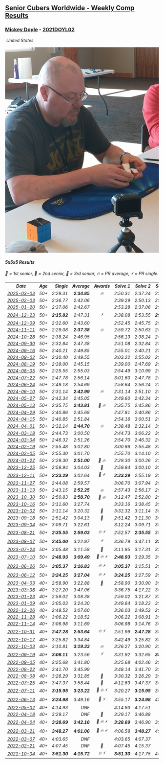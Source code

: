 <style>table {white-space: nowrap;}</style>
<link rel="stylesheet" type="text/css" href="/scw-comp/css/flags.css" />

## [Senior Cubers Worldwide - Weekly Comp Results](/scw-comp/results/)
### [Mickey Doyle](README.md) - [2021DOYL02](https://www.worldcubeassociation.org/persons/2021DOYL02?event=555)

<i class="flag flag-US" />&nbsp;United States

![Mickey Doyle](1644595509.jpg)

#### 5x5x5 Results

<span style="white-space: nowrap;">🥇 = 1st senior</span>, <span style="white-space: nowrap;">🥈 = 2nd senior</span>, <span style="white-space: nowrap;">🥉 = 3rd senior</span>, <span style="white-space: nowrap;">🔥 = PR average</span>, <span style="white-space: nowrap;">⚡ = PR single</span>.

| Date | Age | Single | Average | Awards | Solve 1 | Solve 2 | Solve 3 | Solve 4 | Solve 5 | Video |
| :--: | :--: | --: | --: | :--: | --: | --: | --: | --: | --: | :-- |
| [2025-03-03](../../results/2025-03-03/555.md) | 50+ | 2:29.31 | **2:34.85** | 🔥 | 2:50.31 | 2:37.24 | 2:29.31 | 2:35.05 | 2:32.26 | [Desktop](https://www.facebook.com/events/1658275441710851/permalink/1666923687512693) / [Mobile](https://m.facebook.com/events/1658275441710851?view=permalink&id=1666923687512693) |
| [2025-02-03](../../results/2025-02-03/555.md) | 50+ | 2:36.77 | 2:42.06 |  | 2:39.29 | 2:50.13 | 2:36.77 | DNS | DNS | [Desktop](https://www.facebook.com/events/1130545325035871/permalink/1138637350893335) / [Mobile](https://m.facebook.com/events/1130545325035871?view=permalink&id=1138637350893335) |
| [2025-01-20](../../results/2025-01-20/555.md) | 50+ | 2:37.06 | 2:42.67 |  | 2:53.28 | 2:37.06 | 2:37.68 | DNS | DNS | [Desktop](https://www.facebook.com/events/963859128590696/permalink/972699197706689) / [Mobile](https://m.facebook.com/events/963859128590696?view=permalink&id=972699197706689) |
| [2024-12-23](../../results/2024-12-23/555.md) | 50+ | **2:15.82** | 2:47.31 | ⚡ | 2:38.08 | 2:53.55 | **2:15.82** | 2:52.42 | 2:51.42 | [Desktop](https://www.facebook.com/events/611146718114819/permalink/620251747204316) / [Mobile](https://m.facebook.com/events/611146718114819?view=permalink&id=620251747204316) |
| [2024-12-09](../../results/2024-12-09/555.md) | 50+ | 2:32.60 | 2:43.60 |  | 2:52.45 | 2:45.75 | 2:32.60 | DNS | DNS | [Desktop](https://www.facebook.com/events/1632089064354736/permalink/1641518893411753) / [Mobile](https://m.facebook.com/events/1632089064354736?view=permalink&id=1641518893411753) |
| [2024-11-11](../../results/2024-11-11/555.md) | 50+ | 2:29.08 | **2:37.38** | 🔥 | 2:59.72 | 2:50.63 | 2:29.89 | 2:31.61 | 2:29.08 | [Desktop](https://www.facebook.com/events/456459500381444/permalink/465126839514710) / [Mobile](https://m.facebook.com/events/456459500381444?view=permalink&id=465126839514710) |
| [2024-10-28](../../results/2024-10-28/555.md) | 50+ | 2:38.24 | 2:46.95 |  | 2:56.13 | 2:38.24 | 2:46.48 | DNS | DNS | [Desktop](https://www.facebook.com/events/1343692439829519/permalink/1352472178951545) / [Mobile](https://m.facebook.com/events/1343692439829519?view=permalink&id=1352472178951545) |
| [2024-09-30](../../results/2024-09-30/555.md) | 50+ | 2:32.84 | 2:47.38 |  | 2:51.08 | 2:32.84 | 2:58.22 | DNS | DNS | [Desktop](https://www.facebook.com/events/1448319499191380/permalink/1455662161790447) / [Mobile](https://m.facebook.com/events/1448319499191380?view=permalink&id=1455662161790447) |
| [2024-09-16](../../results/2024-09-16/555.md) | 50+ | 2:40.21 | 2:49.85 |  | 2:55.01 | 2:40.21 | 2:54.33 | DNS | DNS | [Desktop](https://www.facebook.com/events/1169142974162460/permalink/1177353276674763) / [Mobile](https://m.facebook.com/events/1169142974162460?view=permalink&id=1177353276674763) |
| [2024-09-02](../../results/2024-09-02/555.md) | 50+ | 2:30.40 | 2:49.55 |  | 3:03.22 | 2:55.02 | 2:30.40 | DNS | DNS | [Desktop](https://www.facebook.com/events/496466003310019/permalink/506191649004121) / [Mobile](https://m.facebook.com/events/496466003310019?view=permalink&id=506191649004121) |
| [2024-08-19](../../results/2024-08-19/555.md) | 50+ | 2:39.00 | 2:45.15 |  | 2:39.00 | 2:47.69 | 2:48.76 | DNS | DNS | [Desktop](https://www.facebook.com/events/969856414942868/permalink/977477440847432) / [Mobile](https://m.facebook.com/events/969856414942868?view=permalink&id=977477440847432) |
| [2024-08-05](../../results/2024-08-05/555.md) | 50+ | 2:25.55 | 2:55.03 |  | 2:54.49 | 3:10.99 | 2:25.55 | 2:56.36 | 2:54.25 | [Desktop](https://www.facebook.com/events/843031524469348/permalink/848655170573650) / [Mobile](https://m.facebook.com/events/843031524469348?view=permalink&id=848655170573650) |
| [2024-07-22](../../results/2024-07-22/555.md) | 50+ | 2:47.78 | 2:56.14 |  | 3:01.60 | 2:47.78 | 2:59.04 | DNS | DNS | [Desktop](https://www.facebook.com/events/785148847162745/permalink/793706776306952) / [Mobile](https://m.facebook.com/events/785148847162745?view=permalink&id=793706776306952) |
| [2024-06-24](../../results/2024-06-24/555.md) | 50+ | 2:49.18 | 2:54.69 |  | 2:58.64 | 2:56.24 | 2:49.18 | DNS | DNS | [Desktop](https://www.facebook.com/events/500485402410682/permalink/508455828280306) / [Mobile](https://m.facebook.com/events/500485402410682?view=permalink&id=508455828280306) |
| [2024-06-10](../../results/2024-06-10/555.md) | 50+ | 2:31.14 | **2:42.99** | 🔥 | 2:31.14 | 2:51.10 | 2:46.73 | DNS | DNS | [Desktop](https://www.facebook.com/events/804039971828225/permalink/810933701138852) / [Mobile](https://m.facebook.com/events/804039971828225?view=permalink&id=810933701138852) |
| [2024-05-27](../../results/2024-05-27/555.md) | 50+ | 2:42.34 | 2:45.05 |  | 2:49.60 | 2:42.34 | 2:43.20 | DNS | DNS | [Desktop](https://www.facebook.com/events/476090921456450/permalink/483690460696496) / [Mobile](https://m.facebook.com/events/476090921456450?view=permalink&id=483690460696496) |
| [2024-05-13](../../results/2024-05-13/555.md) | 50+ | 2:35.75 | **2:43.81** | 🥉 🔥 | 2:35.75 | 2:45.86 | 2:49.81 | DNS | DNS | [Desktop](https://www.facebook.com/events/849366597233542/permalink/857752366394965) / [Mobile](https://m.facebook.com/events/849366597233542?view=permalink&id=857752366394965) |
| [2024-04-29](../../results/2024-04-29/555.md) | 50+ | 2:40.86 | 2:45.68 |  | 2:47.81 | 2:40.86 | 2:48.36 | DNS | DNS | [Desktop](https://www.facebook.com/events/457727373442774/permalink/466046569277521) / [Mobile](https://m.facebook.com/events/457727373442774?view=permalink&id=466046569277521) |
| [2024-04-15](../../results/2024-04-15/555.md) | 50+ | 2:40.85 | 2:51.84 |  | 2:54.16 | 3:00.51 | 2:40.85 | DNS | DNS | [Desktop](https://www.facebook.com/events/824973009507415/permalink/832365478768168) / [Mobile](https://m.facebook.com/events/824973009507415?view=permalink&id=832365478768168) |
| [2024-04-01](../../results/2024-04-01/555.md) | 50+ | 2:32.14 | **2:44.70** | 🔥 | 2:38.48 | 2:32.14 | 3:03.48 | DNS | DNS | [Desktop](https://www.facebook.com/events/3767623586842150/permalink/3776869815917527) / [Mobile](https://m.facebook.com/events/3767623586842150?view=permalink&id=3776869815917527) |
| [2024-03-18](../../results/2024-03-18/555.md) | 50+ | 2:44.73 | 3:00.50 |  | 2:44.73 | 3:06.22 | 3:10.54 | DNS | DNS | [Desktop](https://www.facebook.com/events/386186517521787/permalink/391930133614092) / [Mobile](https://m.facebook.com/events/386186517521787?view=permalink&id=391930133614092) |
| [2024-03-04](../../results/2024-03-04/555.md) | 50+ | 2:46.32 | 2:51.26 |  | 2:54.70 | 2:46.32 | 2:52.76 | DNS | DNS | [Desktop](https://www.facebook.com/events/3564311457163699/permalink/3573122962949215) / [Mobile](https://m.facebook.com/events/3564311457163699?view=permalink&id=3573122962949215) |
| [2024-02-19](../../results/2024-02-19/555.md) | 50+ | 2:55.48 | 3:02.80 |  | 3:00.86 | 2:55.48 | 3:12.05 | DNS | DNS | [Desktop](https://www.facebook.com/events/937364477878870/permalink/944126653869319) / [Mobile](https://m.facebook.com/events/937364477878870?view=permalink&id=944126653869319) |
| [2024-02-05](../../results/2024-02-05/555.md) | 50+ | 2:55.30 | 3:01.70 |  | 2:55.70 | 3:14.10 | 2:55.30 | DNS | DNS | [Desktop](https://www.facebook.com/events/402593568902224/permalink/410718181423096) / [Mobile](https://m.facebook.com/events/402593568902224?view=permalink&id=410718181423096) |
| [2024-01-22](../../results/2024-01-22/555.md) | 50+ | 2:29.30 | **2:51.00** | 🥉 🔥 | 2:29.30 | 3:00.26 | 2:37.42 | 2:55.33 | 3:05.86 | [Desktop](https://www.facebook.com/events/395750252948744/permalink/403453978845038) / [Mobile](https://m.facebook.com/events/395750252948744?view=permalink&id=403453978845038) |
| [2023-12-25](../../results/2023-12-25/555.md) | 50+ | 2:59.94 | 3:04.03 | 🥈 | 2:59.94 | 3:00.10 | 3:12.06 | DNS | DNS | [Desktop](https://www.facebook.com/events/349610014457902/permalink/356562400429330) / [Mobile](https://m.facebook.com/events/349610014457902?view=permalink&id=356562400429330) |
| [2023-12-11](../../results/2023-12-11/555.md) | 50+ | **2:23.29** | 3:02.64 | 🥉 ⚡ | **2:23.29** | 2:55.19 | 3:03.22 | 3:44.82 | 3:09.50 | [Desktop](https://www.facebook.com/events/101679999707522/permalink/106150995927089) / [Mobile](https://m.facebook.com/events/101679999707522?view=permalink&id=106150995927089) |
| [2023-11-27](../../results/2023-11-27/555.md) | 50+ | 2:44.08 | 2:59.57 |  | 3:06.70 | 3:07.94 | 2:44.08 | DNS | DNS | [Desktop](https://www.facebook.com/events/305565215720258/permalink/313249328285180) / [Mobile](https://m.facebook.com/events/305565215720258?view=permalink&id=313249328285180) |
| [2023-11-13](../../results/2023-11-13/555.md) | 50+ | 2:43.15 | **2:52.25** | 🔥 | 2:57.43 | 2:56.17 | 2:43.15 | DNS | DNS | [Desktop](https://www.facebook.com/events/1374628593479428/permalink/1381715059437448) / [Mobile](https://m.facebook.com/events/1374628593479428?view=permalink&id=1381715059437448) |
| [2023-10-30](../../results/2023-10-30/555.md) | 50+ | 2:50.83 | **2:58.70** | 🥈 🔥 | 3:12.47 | 2:52.80 | 2:50.83 | DNS | DNS | [Desktop](https://www.facebook.com/events/366558396032988/permalink/372852825403545) / [Mobile](https://m.facebook.com/events/366558396032988?view=permalink&id=372852825403545) |
| [2023-10-16](../../results/2023-10-16/555.md) | 50+ | 3:11.60 | 3:27.74 |  | 3:33.16 | 3:38.45 | 3:11.60 | DNS | DNS | [Desktop](https://www.facebook.com/events/754076313399498/permalink/762101402596989) / [Mobile](https://m.facebook.com/events/754076313399498?view=permalink&id=762101402596989) |
| [2023-10-02](../../results/2023-10-02/555.md) | 50+ | 3:11.14 | 3:20.32 | 🥉 | 3:32.32 | 3:11.14 | 3:17.49 | DNS | DNS | [Desktop](https://www.facebook.com/events/370105888672980/permalink/377417077941861) / [Mobile](https://m.facebook.com/events/370105888672980?view=permalink&id=377417077941861) |
| [2023-09-18](../../results/2023-09-18/555.md) | 50+ | 2:51.42 | 3:04.13 | 🥉 | 2:51.42 | 3:11.30 | 3:09.67 | DNS | DNS | [Desktop](https://www.facebook.com/events/3507561106126011/permalink/3516608081887980) / [Mobile](https://m.facebook.com/events/3507561106126011?view=permalink&id=3516608081887980) |
| [2023-09-04](../../results/2023-09-04/555.md) | 50+ | 3:09.71 | 3:22.61 |  | 3:12.24 | 3:09.71 | 3:45.88 | DNS | DNS | [Desktop](https://www.facebook.com/events/2764998176984627/permalink/2775131752637936) / [Mobile](https://m.facebook.com/events/2764998176984627?view=permalink&id=2775131752637936) |
| [2023-08-21](../../results/2023-08-21/555.md) | 50+ | **2:35.55** | **2:59.03** | 🔥 ⚡ | 2:52.57 | **2:35.55** | 3:28.98 | DNS | DNS | [Desktop](https://www.facebook.com/events/605466225085334/permalink/612109054421051) / [Mobile](https://m.facebook.com/events/605466225085334?view=permalink&id=612109054421051) |
| [2023-08-07](../../results/2023-08-07/555.md) | 50+ | **2:45.00** | 3:22.97 | ⚡ | 3:36.79 | 3:47.11 | **2:45.00** | DNS | DNS | [Desktop](https://www.facebook.com/events/310216218066087/permalink/316705950750447) / [Mobile](https://m.facebook.com/events/310216218066087?view=permalink&id=316705950750447) |
| [2023-07-24](../../results/2023-07-24/555.md) | 50+ | 3:05.48 | 3:11.58 | 🥉 | 3:11.95 | 3:17.31 | 3:05.48 | DNS | DNS | [Desktop](https://www.facebook.com/events/3448294872104342/permalink/3454622848138211) / [Mobile](https://m.facebook.com/events/3448294872104342?view=permalink&id=3454622848138211) |
| [2023-07-10](../../results/2023-07-10/555.md) | 50+ | **2:48.93** | **3:09.49** | 🥉 🔥 ⚡ | **2:48.93** | 3:29.35 | 3:10.18 | DNS | DNS | [Desktop](https://www.facebook.com/events/972057793917824/permalink/978763846580552) / [Mobile](https://m.facebook.com/events/972057793917824?view=permalink&id=978763846580552) |
| [2023-06-26](../../results/2023-06-26/555.md) | 50+ | **3:05.37** | **3:16.83** | 🔥 ⚡ | **3:05.37** | 3:15.51 | 3:29.62 | DNS | DNS | [Desktop](https://www.facebook.com/events/1935666300144840/permalink/1943572972687506) / [Mobile](https://m.facebook.com/events/1935666300144840?view=permalink&id=1943572972687506) |
| [2023-06-12](../../results/2023-06-12/555.md) | 50+ | **3:24.25** | **3:27.04** | 🔥 ⚡ | **3:24.25** | 3:27.59 | 3:29.29 | DNS | DNS | [Desktop](https://www.facebook.com/events/575948201291091/permalink/582437773975467) / [Mobile](https://m.facebook.com/events/575948201291091?view=permalink&id=582437773975467) |
| [2023-04-03](../../results/2023-04-03/555.md) | 40+ | 2:58.90 | 3:22.88 | 🥉 | 2:58.90 | 3:30.90 | 3:38.84 | DNS | DNS | [Desktop](https://www.facebook.com/events/1352032565369803/permalink/1359085354664524) / [Mobile](https://m.facebook.com/events/1352032565369803?view=permalink&id=1359085354664524) |
| [2023-03-06](../../results/2023-03-06/555.md) | 40+ | 3:27.20 | 3:47.06 |  | 3:36.75 | 4:17.22 | 3:27.20 | DNS | DNS | [Desktop](https://www.facebook.com/events/1616007312171296/permalink/1622892844816076) / [Mobile](https://m.facebook.com/events/1616007312171296?view=permalink&id=1622892844816076) |
| [2023-01-23](../../results/2023-01-23/555.md) | 40+ | 2:59.02 | 3:08.38 |  | 2:59.02 | 3:21.87 | 3:04.26 | DNS | DNS | [Desktop](https://www.facebook.com/events/509798861140910/permalink/517689343685195) / [Mobile](https://m.facebook.com/events/509798861140910?view=permalink&id=517689343685195) |
| [2023-01-09](../../results/2023-01-09/555.md) | 40+ | 3:05.03 | 3:24.30 |  | 3:49.64 | 3:18.23 | 3:05.03 | DNS | DNS | [Desktop](https://www.facebook.com/events/1531132474062600/permalink/1540852953090552) / [Mobile](https://m.facebook.com/events/1531132474062600?view=permalink&id=1540852953090552) |
| [2022-12-26](../../results/2022-12-26/555.md) | 40+ | 2:49.52 | 3:07.60 |  | 3:36.03 | 2:49.52 | 2:57.26 | DNS | DNS | [Desktop](https://www.facebook.com/events/699260168471197/permalink/708343644229516) / [Mobile](https://m.facebook.com/events/699260168471197?view=permalink&id=708343644229516) |
| [2022-11-28](../../results/2022-11-28/555.md) | 40+ | 3:06.22 | 3:18.52 |  | 3:06.22 | 3:08.91 | 3:40.43 | DNS | DNS | [Desktop](https://www.facebook.com/events/1208453943094393/permalink/1218222838784170) / [Mobile](https://m.facebook.com/events/1208453943094393?view=permalink&id=1218222838784170) |
| [2022-11-14](../../results/2022-11-14/555.md) | 40+ | 3:06.98 | 3:11.69 |  | 3:06.98 | 3:14.76 | 3:13.32 | DNS | DNS | [Desktop](https://www.facebook.com/events/823524585526773/permalink/833083551237543) / [Mobile](https://m.facebook.com/events/823524585526773?view=permalink&id=833083551237543) |
| [2022-10-31](../../results/2022-10-31/555.md) | 40+ | **2:47.28** | **2:53.64** | 🔥 ⚡ | 2:51.99 | **2:47.28** | 3:01.66 | DNS | DNS | [Desktop](https://www.facebook.com/events/635474734791505/permalink/639598977712414) / [Mobile](https://m.facebook.com/events/635474734791505?view=permalink&id=639598977712414) |
| [2022-10-17](../../results/2022-10-17/555.md) | 40+ | 3:25.82 | 3:34.84 |  | 3:42.49 | 3:25.82 | 3:36.22 | DNS | DNS | [Desktop](https://www.facebook.com/events/5873184052742514/permalink/5907472152647037) / [Mobile](https://m.facebook.com/events/5873184052742514?view=permalink&id=5907472152647037) |
| [2022-10-03](../../results/2022-10-03/555.md) | 40+ | 3:10.81 | **3:19.33** | 🔥 | 3:26.27 | 3:20.90 | 3:10.81 | DNS | DNS | [Desktop](https://www.facebook.com/events/815539682815599/permalink/821321775570723) / [Mobile](https://m.facebook.com/events/815539682815599?view=permalink&id=821321775570723) |
| [2022-09-19](../../results/2022-09-19/555.md) | 40+ | **3:06.11** | 3:23.56 | ⚡ | 3:31.92 | 3:32.65 | **3:06.11** | DNS | DNS | [Desktop](https://www.facebook.com/events/450657513693488/permalink/456653189760587) / [Mobile](https://m.facebook.com/events/450657513693488?view=permalink&id=456653189760587) |
| [2022-09-05](../../results/2022-09-05/555.md) | 40+ | 3:25.68 | 3:41.80 |  | 3:25.68 | 4:02.46 | 3:37.25 | DNS | DNS | [Desktop](https://www.facebook.com/events/448393960648054/permalink/458210456333071) / [Mobile](https://m.facebook.com/events/448393960648054?view=permalink&id=458210456333071) |
| [2022-08-22](../../results/2022-08-22/555.md) | 40+ | 3:41.70 | 3:45.99 |  | 3:48.14 | 3:41.70 | 3:48.12 | DNS | DNS | [Desktop](https://www.facebook.com/events/542579854309231/permalink/551101360123747) / [Mobile](https://m.facebook.com/events/542579854309231?view=permalink&id=551101360123747) |
| [2022-08-08](../../results/2022-08-08/555.md) | 40+ | 3:26.29 | 3:31.85 | 🥉 | 3:30.32 | 3:26.29 | 3:38.93 | DNS | DNS | [Desktop](https://www.facebook.com/events/619445529768906/permalink/625853389128120) / [Mobile](https://m.facebook.com/events/619445529768906?view=permalink&id=625853389128120) |
| [2022-07-25](../../results/2022-07-25/555.md) | 40+ | 3:47.37 | 3:58.44 | 🥈 | 4:12.63 | 3:47.37 | 3:55.32 | DNS | DNS | [Desktop](https://www.facebook.com/events/1016110945736319/permalink/1024584464888967) / [Mobile](https://m.facebook.com/events/1016110945736319?view=permalink&id=1024584464888967) |
| [2022-07-11](../../results/2022-07-11/555.md) | 40+ | **3:15.95** | **3:23.22** | 🥉 🔥 ⚡ | 3:20.27 | **3:15.95** | 3:33.44 | DNS | DNS | [Desktop](https://www.facebook.com/events/443186990742814/permalink/451136703281176) / [Mobile](https://m.facebook.com/events/443186990742814?view=permalink&id=451136703281176) |
| [2022-06-13](../../results/2022-06-13/555.md) | 40+ | **3:24.98** | 3:49.16 | 🥈 ⚡ | 3:55.17 | **3:24.98** | 4:07.34 | DNS | DNS | [Desktop](https://www.facebook.com/events/515728940298305/permalink/524669759404223) / [Mobile](https://m.facebook.com/events/515728940298305?view=permalink&id=524669759404223) |
| [2022-05-02](../../results/2022-05-02/555.md) | 40+ | 4:14.93 | DNF |  | 4:14.93 | 4:17.51 | DNS | DNS | DNS | [Desktop](https://www.facebook.com/events/766988371376362/permalink/776471487094717) / [Mobile](https://m.facebook.com/events/766988371376362?view=permalink&id=776471487094717) |
| [2022-04-18](../../results/2022-04-18/555.md) | 40+ | 3:29.17 | DNF | 🥉 | 3:29.17 | 3:46.88 | DNF | DNS | DNS | [Desktop](https://www.facebook.com/events/651121915952604/permalink/659419135122882) / [Mobile](https://m.facebook.com/events/651121915952604?view=permalink&id=659419135122882) |
| [2022-04-04](../../results/2022-04-04/555.md) | 40+ | **3:28.69** | **3:42.16** | 🥉 🔥 ⚡ | **3:28.69** | 3:46.90 | 3:50.89 | DNS | DNS | [Desktop](https://www.facebook.com/events/405703218032158/permalink/413918317210648) / [Mobile](https://m.facebook.com/events/405703218032158?view=permalink&id=413918317210648) |
| [2022-03-21](../../results/2022-03-21/555.md) | 40+ | **3:48.27** | **4:01.06** | 🥉 🔥 ⚡ | 4:06.58 | **3:48.27** | 4:08.32 | DNS | DNS | [Desktop](https://www.facebook.com/events/498666361787423/permalink/507304710923588) / [Mobile](https://m.facebook.com/events/498666361787423?view=permalink&id=507304710923588) |
| [2022-03-07](../../results/2022-03-07/555.md) | 40+ | 4:03.65 | DNF |  | 4:03.65 | 4:07.37 | DNS | DNS | DNS | [Desktop](https://www.facebook.com/events/535512814493645/permalink/542678637110396) / [Mobile](https://m.facebook.com/events/535512814493645?view=permalink&id=542678637110396) |
| [2022-02-21](../../results/2022-02-21/555.md) | 40+ | 4:07.45 | DNF | 🥉 | 4:07.45 | 4:15.37 | DNS | DNS | DNS | [Desktop](https://www.facebook.com/events/627504321814800/permalink/635575847674314) / [Mobile](https://m.facebook.com/events/627504321814800?view=permalink&id=635575847674314) |
| [2021-10-04](../../results/2021-10-04/555.md) | 40+ | **3:51.30** | **4:15.72** | 🔥 ⚡ | **3:51.30** | 4:17.75 | 4:38.11 | DNS | DNS | [Desktop](https://www.facebook.com/events/150603127207792/permalink/157610589840379) / [Mobile](https://m.facebook.com/events/150603127207792?view=permalink&id=157610589840379) |


<!-- Global site tag (gtag.js) - Google Analytics -->
<script async src="https://www.googletagmanager.com/gtag/js?id=UA-86348435-3"></script>
<script>window.dataLayer = window.dataLayer || []; function gtag() {dataLayer.push(arguments);} gtag('js', new Date()); gtag('config', 'UA-86348435-3');</script>
